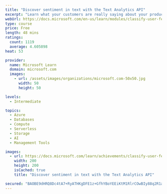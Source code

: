 ```yaml
---
title: "Discover sentiment in text with the Text Analytics API"
excerpt: "Learn what your customers are really saying about your product or brand when they send feedback. We'll create a solution that uses Azure Functions and the intelligence of the Text Analytics API to discover sentiment in text messages."
webUrl: https://docs.microsoft.com/en-us/learn/modules/classify-user-feedback-with-the-text-analytics-api/
type: course
price: Free
length: 48 mins
ratings:
  count: 1119
  average: 4.605898
heat: 53

provider:
  name: Microsoft Learn
  domain: microsoft.com
  images:
    - url: /assets/images/organizations/microsoft.com-50x50.jpg
      width: 50
      height: 50

levels:
  - Intermediate

topics:
  - Azure
  - Databases
  - Compute
  - Serverless
  - Storage
  - AI
  - Management Tools

images:
  - url: https://docs.microsoft.com/learn/achievements/classify-user-feedback-with-the-text-analytics-api-social.png
    width: 200
    height: 200
    isCached: true
    title: "Discover sentiment in text with the Text Analytics API"

secured: "BAOBE9dHRQ8Dc4tA7+RyATHKgDFE1z+GfhYBoYEEiKtM1RlrCOwBIy88q2R1abo2E9f97tfZSANgkM87pdas8Ia44jNG94ImPSRqMYuOkc6Qgzk21Iy1bPwSdieNpHvACbZgvWzO28NcGIzgvATZMkVPj+ajXATsWIihgPGF3DJC8Blf+Z75drVWgHtKGYg38tJTcBVw+YtqScRZFzSGd3T/v3DGTP784HL3yMAroJK/PJHgeya618/LLiX64NLHU/t1MpnFiN5iScV0uv5WlArznbBQGxCUJsXSr3KNzjVfXnFrtWH9o5MOUra9PsV6/5gWZLXDb8JIbWYpT9emV/bQ7vEwrhLGVly7uhHMMdaVrIOuYCo5NadgQIoDlhy40yen2xKcvpTYZFNETzDltw==;v6wrn4Ry6DnRLgYOlJyrTA=="
---
```


